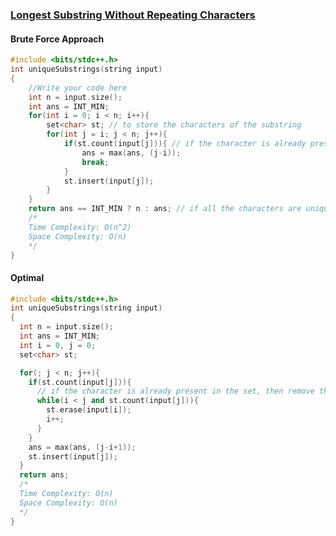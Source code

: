 ### [Longest Substring Without Repeating Characters](https://www.codingninjas.com/codestudio/problems/longest-substring-without-repeating-characters_8230684?challengeSlug=striver-sde-challenge)

#### Brute Force Approach
```cpp
#include <bits/stdc++.h> 
int uniqueSubstrings(string input)
{
    //Write your code here
    int n = input.size();
    int ans = INT_MIN;
    for(int i = 0; i < n; i++){
        set<char> st; // to store the characters of the substring
        for(int j = i; j < n; j++){
            if(st.count(input[j])){ // if the character is already present in the set, then break
                ans = max(ans, (j-i));
                break;
            }
            st.insert(input[j]);
        }
    }
    return ans == INT_MIN ? n : ans; // if all the characters are unique, then return n
    /*
    Time Complexity: O(n^2)
    Space Complexity: O(n)
    */
}
```

#### Optimal

```cpp
#include <bits/stdc++.h> 
int uniqueSubstrings(string input)
{
  int n = input.size();
  int ans = INT_MIN;
  int i = 0, j = 0;
  set<char> st;

  for(; j < n; j++){
    if(st.count(input[j])){
      // if the character is already present in the set, then remove the characters from the set till the character is not present in the set to make the substring unique
      while(i < j and st.count(input[j])){
        st.erase(input[i]);
        i++;
      }
    }
    ans = max(ans, (j-i+1));
    st.insert(input[j]);
  }
  return ans;
  /*
  Time Complexity: O(n)
  Space Complexity: O(n)
  */
}
```